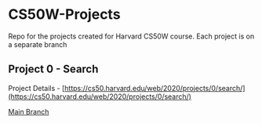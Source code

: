 # CS50W-Projects
Repo for the projects created for Harvard CS50W course. Each project is on a separate branch


## Project 0 - Search
Project Details - [https://cs50.harvard.edu/web/2020/projects/0/search/](https://cs50.harvard.edu/web/2020/projects/0/search/)




[Main Branch](https://github.com/kevinbeirne1/CS50W-Projects)

